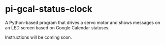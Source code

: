 # pi-gcal-status-clock
A Python-based program that drives a servo motor and shows messages on an LED screen based on Google Calendar statuses.

Instructions will be coming soon.
